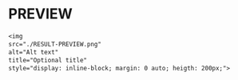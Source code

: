 # PREVIEW

    <img
    src="./RESULT-PREVIEW.png"
    alt="Alt text"
    title="Optional title"
    style="display: inline-block; margin: 0 auto; heigth: 200px;">
